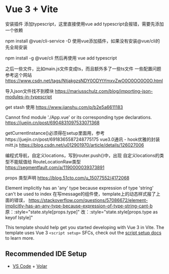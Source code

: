 # Vue 3 + Vite

安装插件
添加typescript，这里直接使用vue add typescript会报错，需要先添加一个依赖

npm install @vue/cli-service -D
使用vue添加插件，如果没有安装@vue/cli的先全局安装

npm install -g @vue/cli
然后再使用
vue add typescript

之后一些文件，比如main.js文件变成ts，而且额外多了一些ts文件
一些配置问题参考这个网站
https://www.csdn.net/tags/NtjakgzsNDY0ODYtYmxvZwO0O0OO0O0O.html

导入json文件找不到模块
https://mariusschulz.com/blog/importing-json-modules-in-typescript

get stash 使用
https://www.jianshu.com/p/b2e5a6611183

Cannot find module './App.vue' or its corresponding type declarations.
https://juejin.cn/post/6904831097533071368

getCurrentInstance()必须得在setup里面用，参考https://juejin.cn/post/6918365587248775175
vue3.0通讯 - hook优雅的封装mitt.js
https://blog.csdn.net/u012901970/article/details/126027006

编程式导航，自定义locations，写到router.push()中，出现 自定义locations的类型不能赋值给 RouteLocationRaw类型
https://segmentfault.com/a/1190000039373891

props 类型声明
https://blog.51cto.com/u_15077552/4172068

Element implicitly has an 'any' type because expression of type 'string' can't be used to index
在写message的组件使，template上的动态样式报了上面的错误，
https://stackoverflow.com/questions/57086672/element-implicitly-has-an-any-type-because-expression-of-type-string-cant-b
原：:style="state.style[props.type]"
改：:style="state.style[props.type as keyof Istyle]"



This template should help get you started developing with Vue 3 in Vite. The template uses Vue 3 `<script setup>` SFCs, check out the [script setup docs](https://v3.vuejs.org/api/sfc-script-setup.html#sfc-script-setup) to learn more.

## Recommended IDE Setup

- [VS Code](https://code.visualstudio.com/) + [Volar](https://marketplace.visualstudio.com/items?itemName=Vue.volar)

